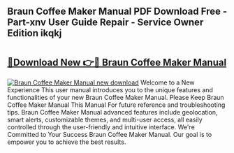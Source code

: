 ## Braun Coffee Maker Manual PDF Download Free - Part-xnv User Guide Repair - Service Owner Edition ikqkj

# <h2><a href="http://bc28712.oget.top/?id=Braun+Coffee+Maker+Manual">🔗Download New 👉🔴 Braun Coffee Maker Manual</a></h2>

[![Braun Coffee Maker Manual new download](https://i.imgur.com/5g1atiW.png)](http://bc28712.oget.top/?id=Braun+Coffee+Maker+Manual)
Welcome to a New Experience This user manual introduces you to the unique features and functionalities of your new Braun Coffee Maker Manual. Please Keep Braun Coffee Maker Manual This Manual For future reference and troubleshooting tips. Braun Coffee Maker Manual advanced features include geolocation, smart alerts, customizable themes, and multi-user access, all easily controlled through the user-friendly and intuitive interface. We're Committed to Your Success Braun Coffee Maker Manual. Our goal is to empower you to achieve the best results.

